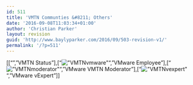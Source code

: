 ```yaml
---
id: 511
title: 'VMTN Communties &#8211; Others'
date: '2016-09-08T11:03:34+01:00'
author: 'Christian Parker'
layout: revision
guid: 'http://www.baylyparker.com/2016/09/503-revision-v1/'
permalink: '/?p=511'
---
```


\[\[“”,”VMTN Status”\],\[“![\"VMTNvmware\"](\"http:\/\/www.baylyparker.com\/wp-content\/uploads\/2016\/09\/vmware-16x16.gif\")“,”VMware Employee”\],\[“![\"VMTNmoderator\"](\"http:\/\/www.baylyparker.com\/wp-content\/uploads\/2016\/09\/moderator-16x16.gif\")“,”VMware VMTN Moderator”\],\[“![\"VMTNvexpert\"](\"http:\/\/www.baylyparker.com\/wp-content\/uploads\/2016\/09\/vexpert-16x16.gif\")“,”VMware vExpert”\]\]